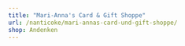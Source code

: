 ```yaml
---
title: "Mari-Anna's Card & Gift Shoppe"
url: /nanticoke/mari-annas-card-und-gift-shoppe/
shop: Andenken
---
```


